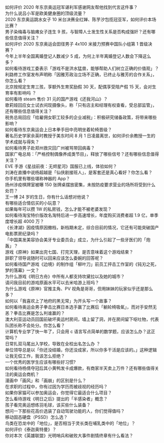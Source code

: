 如何评价 2020 年东京奥运冠军谌利军感谢网友帮他找到代言这件事？  
为什么说吕小军是欧美健身圈的顶级流量？  
2020 东京奥运跳水女子 10 米台决赛全红婵、陈芋汐包揽冠亚军，如何评价本场比赛？  
男子染梅毒与脑瘫女子连生 9 孩，与智障人士发生性关系是否构成强奸？还有哪些信息值得关注？  
如何评价 2020 东京奥运会田径男子 4x100 米接力预赛中国队小组第 1 晋级决赛？  
今年上半年全国离婚登记人数减少 5 成，为何上半年离婚登记人数会下降这么多？  
如何看待游戏工委表示「游戏不是洪水猛兽，能够帮助人们树立正确的价值观」？  
利路修工作室发布声明称「因雅芳政治立场不正确，已终止与雅芳的合作关系」，你怎么看？  
北京按规定生育三孩，享额外生育奖励假 30 天，配偶享受陪产假 15 天，会对生育率有影响吗 ？  
如何看待 steam 售价 31 元的国产游戏《还我河山》？  
歌莉娅回应女士试衣间现摄像头，称「只有店主和经理有权查看，受总部监管」，还有哪些信息值得关注？  
税务总局回应「给雇佣女职工较多的企业减税」：积极研究储备政策，将带来哪些影响？  
如何看待东京奥运会上日本拳手田中亮明坐着轮椅晋级？  
著名历史学家余英时教授于美东时间 8 月 1 日凌晨离世，如何评价余教授一生的学术成就与得失？  
如何看待男子赴郑州救灾回广州被骂带回病毒？  
国家广电总局：「严格控制偶像养成类节目」，释放了哪些信号？还有哪些信息值得关注？  
EVE 手游《星战前夜：无烬星河》国服已上线，体验如何？  
刘涛在直播中说杨超越是「仙侠剧接班人」，是客套还是真心看好？你怎么看？  
你手机里有哪些堪称神器的 App？  
扬州涉疫棋牌室被曝 150 张牌桌摆放密集，未按防疫要求营业的场所将受到什么处罚？  
王一博 24 岁的生日，你有什么话想对他说？  
有哪些适合情侣买的小玩意？  
如果每年可以攒 1W 的私房钱，怎么才能不被老婆发现？  
如何看待淘宝特价版改名淘特后进一步高速增长，年度购买消费者超 1.9 亿，单季度增长超 4000 万？  
《长津湖》因疫情原因撤档，新档期未定，综合目前的情况，它还有可能突破国产电影票房纪录吗？  
「中国美发美容协会美牙专业委员会」成立，为什么引起了一些牙医们的「炮轰」？  
游戏《原神》如果出完七国、打完天理，是否意味着这个游戏结束？  
辞职了领导说随时可以回来应该怎么委婉的回答呢？  
如何看待国产游戏《边境》的制作组「柳叶刀」前员工抨击工作室的《钝刃之死，梦的落幕》一文？  
为什么游戏《明日方舟》中所有人都支持坎黛拉以及她的城市？  
请问我目前的游戏原画水平可以去米哈游上班吗？  
为什么游戏《原神》官推主角、PV 视角是哥哥，但用妹妹的玩家似乎还是那么多？  
如何以「我喜欢上了地府的黑无常」为开头写一个故事？  
如何看待奥运会男子拳击比赛日本选手赢了比赛后「躺轮椅吸氧」，而对手安然无恙？拳击比赛是怎么判谁赢的？  
澳大利亚运动员回国前破坏奥运村房间，墙上留了洞，并在房间留下呕吐物，代表队团长称不会处分。你怎么看？  
计算机专业学了快一年了，只会用 c 语言写点简单的数学题，应该怎么办？这正常吗？  
日常扎双马尾出入学校，导致在全校出名怎么办 ？  
单位领导总是以「你还没结婚，你还没成家，所以你多干活是应该的。」这种逻辑让我无偿工作，我该怎么拒绝？  
一个优秀的医学生应该有哪些好习惯?  
如何看待杨倩夺冠后其小黄鸭发卡成爆款，有商家半天卖上万件？还有哪些值得关注的奥运会商机？  
漫画中「画风」和「画崩」的区别是什么？  
在求职的过程中，你有过因为学历而被歧视的经历吗？  
如果你家猫可以参加奥运会，你觉得它最适合什么项目？  
怎么看待游戏《明日之后》提出的「半感染者」概念？  
孩子看完奥运想练羽毛球，该买些什么装备？  
想问一下那些花高价选装了自动驾驶功能的人，你们觉得值吗？  
移动固态硬盘（PSSD）怎么选？  
鸟类在恐龙中的「地位」，是否相当于灵长类在哺乳类中的「地位」？  
如何评价《泰迦奥特曼》？  
你对本次《英雄联盟》光明哨兵和破败大事件剧情终章有什么看法？  
